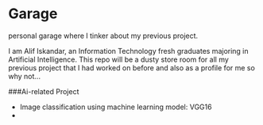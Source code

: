 # Garage
personal garage where I tinker about my previous project.

I am Alif Iskandar, an Information Technology fresh graduates majoring in Artificial Intelligence. This repo will be a dusty store room for all my previous project that I had worked on before and also as a profile for me so why not...

###Ai-related Project
  * Image classification using machine learning model: VGG16
  * 
